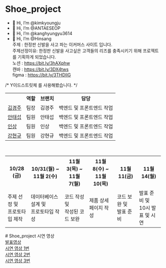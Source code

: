 # Shoe_project

 - 👋 Hi, I’m @kimkyoungju
 - 👋 Hi, I’m @ANTAESEOP
 - 👋 Hi, I’m @kanghyungyu3614
 - 👋 Hi, I’m @Hinsang <br>
주제 : 한정판 신발을 사고 파는 이커머스 사이트 입니다. <br>
주제선정이유: 한정판 신발을 사고싶은 고객들의 리즈를 충족시키기 위해 프로젝트를 기획하게 되었습니다.<br>
노션 : https://bit.ly/3hAXphw <br>
캔바 : https://bit.ly/3DX4tws <br>
figma : https://bit.ly/3THDIlG <br>

/* Y이드스트릿체 를 사용해봤습니다. */ <br>
<table>
 <tr>
   <th></th>
   <th>역할</th>
   <th>브랜치</th>
   <th>담당</th>
</tr>
 <tr>
   <td><a href="https://github.com/kimkyoungju">김경주<a/></td>
   <td>팀장</td>
   <td>김경주</td>
   <td>백엔드 및 프론트엔드 작업</td>
</tr>
  <tr>
   <td><a href="https://github.com/ANTAESEOP">안태섭<a/></td>
   <td>팀원</td>
   <td>안태섭</td>
   <td>백엔드 및 프론트엔드 작업</td>
</tr>
  <tr>
   <td><a href="https://github.com/Hinsang">인상<a/></td>
   <td>팀원</td>
   <td>인상</td>
   <td>백엔드 및 프론트엔드 작업 </td>
</tr>
  <tr>
   <td><a href="https://github.com/kanghyungyu3614">강현규<a/></td>
   <td>팀원</td>
   <td>강현규</td>
   <td>백엔드 및 프론트엔드 작업</td>
</tr>
</table>
 <br>
 <table>
 <tr>
   <th>  10/28 (금)</th>
   <th>  10/31(월) ~ 11월 2(수)</th>
   <th>  11월 3(목) ~ 11월 7(월)  </th>
   <th>  11월 8(수) ~ 11월 10(목)  </th>
   <th>  11월 11(금) </th>
   <th>  11월 14(월)  </th>   
</tr>
 <tr>
   <td>주제 선정 및<br> 프로토타입 제작</td>
   <td>데이터베이스 설계 및<br> 프로토타입 작성</td>
   <td>코드 작성 및<br> 작성된 코드 보완</td>
   <td>제품 상세페이지 작성</td>
   <td>코드 보완 및<br> 발표 준비</td>
   <td>발표 준비 및<br> 10시 발표 및 시연</td>   
</tr>
</table>
# Shoe_project 시연 영상 <br>
<a href="https://bit.ly/3GgxRjH">발표영상<a/><br>
<a href="https://bit.ly/3UWxyPE">시연 영상 1번<a/><br>
<a href="https://bit.ly/3Ge0Bty">시연 영상 2번<a/><br>
<a href="https://bit.ly/3tsRBt2">시연 영상 3번<a/>

 <br>
